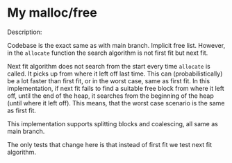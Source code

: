 # My malloc/free

Description:

Codebase is the exact same as with main branch. Implicit free list. However, in the `allocate` function the search algorithm is not first fit but next fit.

Next fit algorithm does not search from the start every time `allocate` is called. It picks up from where it left off last time. This can (probabilistically) be a lot faster than first fit, or in the worst case, same as first fit. In this implementation, if next fit fails to find a suitable free block from where it left off, until the end of the heap, it searches from the beginning of the heap (until where it left off). This means, that the worst case scenario is the same as first fit.

This implementation supports splitting blocks and coalescing, all same as main branch.

The only tests that change here is that instead of first fit we test next fit algorithm.